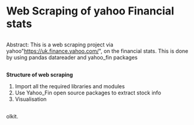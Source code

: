 

# **Web Scraping of yahoo Financial stats**

##
Abstract:
This is a web scraping project via yahoo"https://uk.finance.yahoo.com/", on the financial stats. This is done by using pandas datareader and yahoo_fin packages

##
**Structure of web scraping**
1. Import all the required libraries and modules
2. Use Yahoo_Fin open source packages to extract stock info
3. Visualisation

##
olkit.
